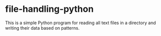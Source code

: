 # file-handling-python

This is a simple Python program for reading all text files in a directory and writing their data based on patterns.